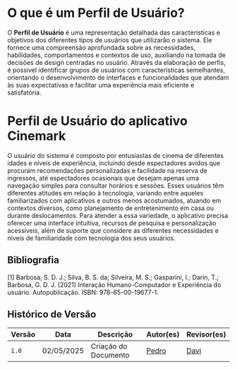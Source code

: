 # O que é um Perfil de Usuário?

O **Perfil de Usuário** é uma representação detalhada das características e objetivos dos diferentes tipos de usuários que utilizarão o sistema. Ele fornece uma compreensão aprofundada sobre as necessidades, habilidades, comportamentos e contextos de uso, auxiliando na tomada de decisões de design centradas no usuário. Através da elaboração de perfis, é possível identificar grupos de usuários com características semelhantes, orientando o desenvolvimento de interfaces e funcionalidades que atendam às suas expectativas e facilitar uma experiência mais eficiente e satisfatória.

# Perfil de Usuário do aplicativo Cinemark

O usuário do sistema é composto por entusiastas de cinema de diferentes idades e níveis de experiência, incluindo desde espectadores avidos que procuram recomendações personalizadas e facilidade na reserva de ingressos, até espectadores ocasionais que desejam apenas uma navegação simples para consultar horários e sessões. Esses usuários têm diferentes atitudes em relação à tecnologia, variando entre aqueles familiarizados com aplicativos e outros menos acostumados, atuando em contextos diversos, como planejamento de entretenimento em casa ou durante deslocamentos. Para atender a essa variedade, o aplicativo precisa oferecer uma interface intuitiva, recursos de pesquisa e personalização acessíveis, além de suporte que considere as diferentes necessidades e níveis de familiaridade com tecnologia dos seus usuários.


## Bibliografia

[1] Barbosa, S. D. J.; Silva, B. S. da; Silveira, M. S.; Gasparini, I.; Darin, T.; Barbosa, G. D. J. (2021) Interação Humano-Computador e Experiência do usuário. Autopublicação. ISBN: 978-65-00-19677-1.

## Histórico de Versão

| Versão | Data          | Descrição                          | Autor(es)     |  Revisor(es)  |
| ------ | ------------- | ---------------------------------- | ------------- | ------------- |
| `1.0`  |  02/05/2025 |  Criação do Documento | [Pedro](https://github.com/pedroeverton217) | [Davi](https://github.com/Davicamilo23) |